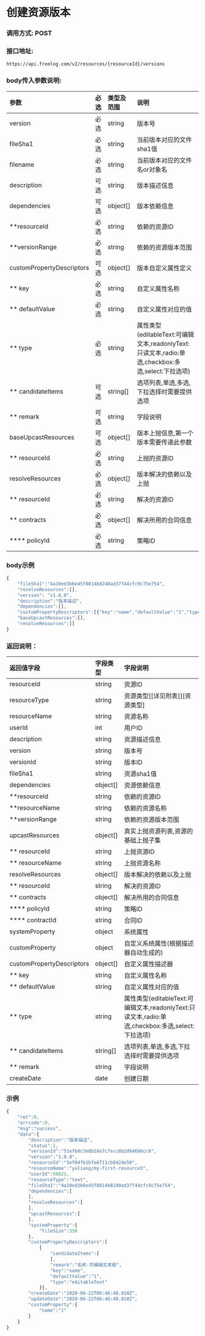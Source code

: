 # 创建资源版本

### 调用方式: POST

### 接口地址:

```
https://api.freelog.com/v2/resources/{resourceId}/versions
```

### body传入参数说明:

| 参数 | 必选 | 类型及范围 | 说明 |
| :--- | :--- | :--- | :--- |
| version | 必选 | string | 版本号 |
| fileSha1 | 必选 | string | 当前版本对应的文件sha1值 |
| filename | 必选 | string | 当前版本对应的文件名or对象名 |
| description | 可选 | string | 版本描述信息 |
| dependencies | 可选 | object[] | 版本依赖信息 |
| **resourceId | 必选 | string | 依赖的资源ID |
| **versionRange | 必选 | string | 依赖的资源版本范围 |
| customPropertyDescriptors | 可选 | object[] | 版本自定义属性定义 |
| ** key | 必选 | string | 自定义属性名称 |
| ** defaultValue | 必选 | string | 自定义属性对应的值 |
| ** type | 必选 | string | 属性类型(editableText:可编辑文本,readonlyText:只读文本,radio:单选,checkbox:多选,select:下拉选项) |
| ** candidateItems | 可选 | string[] | 选项列表,单选,多选,下拉选择时需要提供选项 |
| ** remark | 可选 | string | 字段说明 |
| baseUpcastResources | 可选 | object[] | 版本上抛信息,第一个版本需要传递此参数 |
| ** resourceId | 必选 | string | 上抛的资源ID |
| resolveResources | 必选 | object[] | 版本解决的依赖以及上抛 |
| ** resourceId | 必选 | string | 解决的资源ID |
| ** contracts | 必选 | object[] | 解决所用的合同信息 |
| **** policyId | 必选 | string | 策略ID |

### body示例

```js
{
    "fileSha1":"4a10ed3b6e45f8014b8240ad37f44cfc9c75e754",
    "resolveResources":[],
    "version": "v1.0.0",
    "description":"版本描述",
    "dependencies":[],
  	"customPropertyDescriptors":[{"key":"name","defaultValue":"1","type":"editableText","remark":"名称-可编辑文本框"}],
    "baseUpcastResources":[],
    "resolveResources":[]
}


```


### 返回说明：

| 返回值字段 | 字段类型 | 字段说明 |
| :--- | :--- | :--- |
| resourceId | string | 资源ID|
| resourceType | string | 资源类型[[详见附表]][资源类型] |
| resourceName | string | 资源名称 |
| userId | int | 用户ID |
| description | string | 资源描述信息 |
| version | string | 版本号 |
| versionId | string | 版本ID |
| fileSha1 | string | 资源sha1值 |
| dependencies | object[] | 资源依赖信息 |
| **resourceId | string | 依赖的资源ID |
| **resourceName | string | 依赖的资源名称 |
| **versionRange | string | 依赖的资源版本范围 |
| upcastResources | object[] | 真实上抛资源列表,资源的基础上抛子集 |
| ** resourceId | string | 上抛资源ID |
| ** resourceName | string | 上抛资源名称 |
| resolveResources | object[] | 版本解决的依赖以及上抛 |
| ** resourceId | string | 解决的资源ID |
| ** contracts | object[] | 解决所用的合同信息 |
| **** policyId | string | 策略ID |
| **** contractId | string | 合同ID |
| systemProperty | object | 系统属性 |
| customProperty | object | 自定义系统属性(根据描述器自动生成的) |
| customPropertyDescriptors | object[] | 自定义属性描述器 |
| ** key | string | 自定义属性名称 |
| ** defaultValue | string | 自定义属性对应的值 |
| ** type | string | 属性类型(editableText:可编辑文本,readonlyText:只读文本,radio:单选,checkbox:多选,select:下拉选项) |
| ** candidateItems | string[] | 选项列表,单选,多选,下拉选择时需要提供选项 |
| ** remark | string | 字段说明 |
| createDate | date | 创建日期 |

### 示例

```js
{
    "ret":0,
    "errcode":0,
    "msg":"success",
    "data":{
        "description":"版本描述",
        "status":1,
        "versionId":"51efb8c3e8b18e7c7ecc6b2d646b6cc8",
        "version":"1.0.0",
        "resourceId":"5ef04fb1bfe6f11cb0424e50",
        "resourceName":"yuliang/my-first-resource3",
        "userId":50021,
        "resourceType":"text",
        "fileSha1":"4a10ed3b6e45f8014b8240ad37f44cfc9c75e754",
        "dependencies":[
        ],
        "resolveResources":[
        ],
        "upcastResources":[
        ],
        "systemProperty":{
            "fileSize":338
        },
        "customPropertyDescriptors":[
            {
                "candidateItems":[
                ],
                "remark":"名称-可编辑文本框",
                "key":"name",
                "defaultValue":"1",
                "type":"editableText"
            }],
        "createDate":"2020-06-22T06:46:40.010Z",
        "updateDate":"2020-06-22T06:46:40.010Z",
        "customProperty":{
            "name":"1"
        }
    }
}

```



